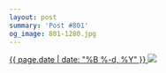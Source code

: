 ```yaml
---
layout: post
summary: 'Post #801'
og_image: 801-1280.jpg
---
```


<p>
 <time>
  <a href="/801">
   {{ page.date | date: "%B %-d, %Y" }}
  </a>
 </time>
 <a href="/801">
  <img data-taken="2/11/2019" sizes="(min-width: 700px) 50vw, calc(100vw - 2rem)" src="{{ site.assets_url }}/801-640.jpg" srcset="{{ site.assets_url }}/801-320.jpg 320w, {{ site.assets_url }}/801-640.jpg 640w, {{ site.assets_url }}/801-960.jpg 960w, {{ site.assets_url }}/801-1280.jpg 1280w"/>
 </a>
</p>
